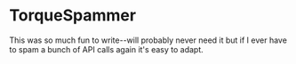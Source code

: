 # TorqueSpammer
This was so much fun to write--will probably never need it but if I ever have to spam a bunch of API calls again it's easy to adapt.

